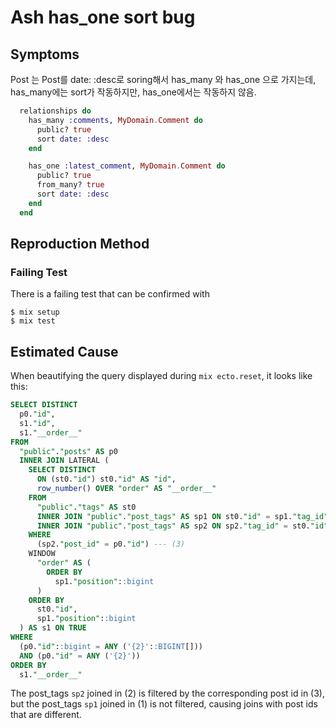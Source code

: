 # Ash has_one sort bug

## Symptoms

Post 는 Post를 date: :desc로 soring해서 has_many 와 has_one 으로 가지는데, has_many에는 sort가 작동하지만, has_one에서는 작동하지 않음.

```elixir
  relationships do
    has_many :comments, MyDomain.Comment do
      public? true
      sort date: :desc
    end

    has_one :latest_comment, MyDomain.Comment do
      public? true
      from_many? true
      sort date: :desc
    end
  end
```


## Reproduction Method

### Failing Test
There is a failing test that can be confirmed with
```shell
$ mix setup
$ mix test
```

## Estimated Cause

When beautifying the query displayed during `mix ecto.reset`, it looks like this:

```sql
SELECT DISTINCT
  p0."id",
  s1."id",
  s1."__order__"
FROM
  "public"."posts" AS p0
  INNER JOIN LATERAL (
    SELECT DISTINCT
      ON (st0."id") st0."id" AS "id",
      row_number() OVER "order" AS "__order__"
    FROM
      "public"."tags" AS st0
      INNER JOIN "public"."post_tags" AS sp1 ON st0."id" = sp1."tag_id" --- (1)
      INNER JOIN "public"."post_tags" AS sp2 ON sp2."tag_id" = st0."id" --- (2)
    WHERE
      (sp2."post_id" = p0."id") --- (3)
    WINDOW
      "order" AS (
        ORDER BY
          sp1."position"::bigint
      )
    ORDER BY
      st0."id",
      sp1."position"::bigint
  ) AS s1 ON TRUE
WHERE
  (p0."id"::bigint = ANY ('{2}'::BIGINT[]))
  AND (p0."id" = ANY ('{2}'))
ORDER BY
  s1."__order__"
```

The post_tags `sp2` joined in (2) is filtered by the corresponding post id in (3),
but the post_tags `sp1` joined in (1) is not filtered, causing joins with post ids that are different.
